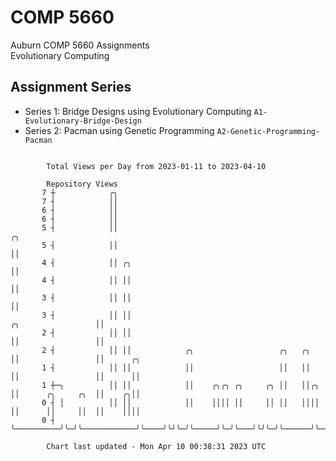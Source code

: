 # COMP 5660
Auburn COMP 5660 Assignments  
Evolutionary Computing

## Assignment Series
- Series 1: Bridge Designs using Evolutionary Computing `A1-Evolutionary-Bridge-Design`
- Series 2: Pacman using Genetic Programming `A2-Genetic-Programming-Pacman`

```

        Total Views per Day from 2023-01-11 to 2023-04-10

        Repository Views
       7 ┼            ╭╮
       7 ┤            ││
       6 ┤            ││
       6 ┤            ││
       5 ┤            ││                                                                 ╭╮
       5 ┤            ││                                                                 ││
       4 ┤            ││ ╭╮                                                              ││
       4 ┤            ││ ││                                                              ││
       3 ┤            ││ ││                                                              ││
       3 ┤            ││ ││                                           ╭╮                 ││
       2 ┤            ││ ││                                           ││                 ││
       2 ┤            ││ ││            ╭╮                   ╭╮   ╭╮   ││                 ││      ╭╮
       1 ┤            ││ ││            ││                   ││   ││   ││                 ││      ││
       1 ┼─╮          ││ ││            ││    ╭╮╭╮ ╭╮     ╭╮ ││   ││╭╮ ││      ╭╮     ╭╮  ││    ╭╮││
       0 ┤ │          ││ ││            ││    ││││ ││     ││ ││   ││││ ││      ││     ││  ││    ││││
       0 ┤ ╰──────────╯╰─╯╰────────────╯╰────╯╰╯╰─╯╰─────╯╰─╯╰───╯╰╯╰─╯╰──────╯╰─────╯╰──╯╰────╯╰╯╰

        Chart last updated - Mon Apr 10 00:38:31 2023 UTC
        
```

